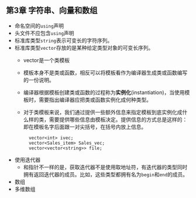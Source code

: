 ## 第3章 字符串、向量和数组
- 命名空间的`using`声明
- 头文件不应包含`using`声明
- 标准库类型`string`表示可变长的字符序列。
- 标准库类型`vector`存放的是某种给定类型对象的可变长序列。
	- vector是一个类模板
	- 模板本身不是类或函数，相反可以将模板看作为编译器生成类或函数编写的一份说明。
	- 编译器根据模板创建类或函数的过程称为**实例化**(instantiation)，当使用模板时，需要指出编译器应把类或函数实例化成何种类型。
	- 对于类模板来说，我们通过提供一些额外信息来指定模板到底实例化成什么样的类，需要提供哪些信息由模板决定。提供信息的方式总是这样的：即在模板名字后面跟一对尖括号，在括号内放上信息。
	
    		vector<int> ivec;
            vector<Sales_item> Sales_vec;
            vector<vector<string>> file;
- 使用迭代器
	- 和指针不一样的是，获取迭代器不是使用取地址符，有迭代器的类型同时拥有返回迭代器的成员。比如，这些类型都拥有名为`begin`和`end`的成员。
- 数组
- 多维数组